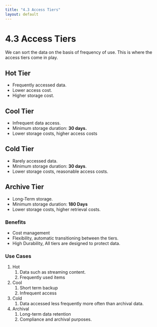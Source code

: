 ```yaml
---
title: "4.3 Access Tiers"
layout: default
---
```


# 4.3 Access Tiers

We can sort the data on the basis of frequency of use. This is where the access tiers come in play.

## Hot Tier

- Frequently accessed data.
- Lower access cost.
- Higher storage cost.

## Cool Tier

- Infrequent data access.
- Minimum storage duration: **30 days.**
- Lower storage costs, higher access costs

## Cold Tier

- Rarely accessed data.
- Minimum storage duration: **30 days**.
- Lower storage costs, reasonable access costs.

## Archive Tier

- Long-Term storage.
- Minimum storage duration: **180 Days**
- Lower storage costs, higher retrieval costs.

### Benefits

- Cost management
- Flexibility, automatic transitioning between the tiers.
- High Durability, All tiers are designed to protect data.

### Use Cases

1. Hot
    1. Data such as streaming content.
    2. Frequently used items
2. Cool
    1. Short term backup
    2. Infrequent access
3. Cold
    1. Data accessed less frequently more often than archival data.
4. Archival
    1. Long-term data retention
    2. Compliance and archival purposes.